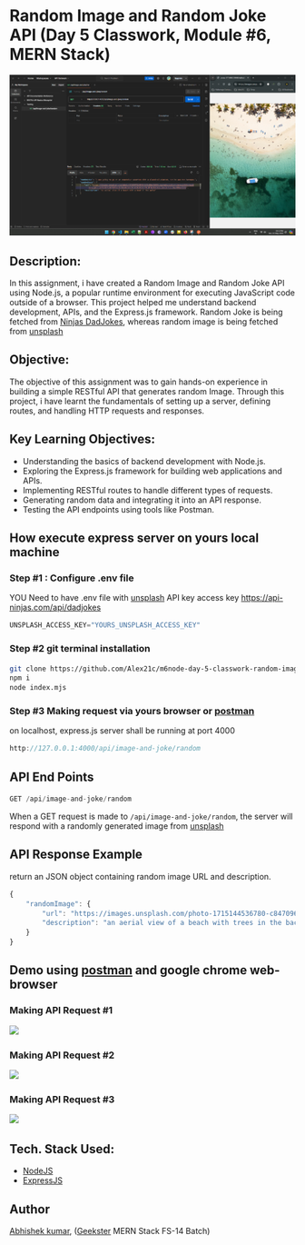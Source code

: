 # Random Image and Random Joke API (Day 5 Classwork, Module #6, MERN Stack)
![](thumbnail.png)

## Description:
In this assignment, i have created a Random Image and Random Joke API using Node.js, a popular runtime environment for executing JavaScript code outside of a browser. This project helped me understand backend development, APIs, and the Express.js framework. Random Joke is being fetched from [Ninjas DadJokes](https://api-ninjas.com/api/dadjokes), whereas random image is being fetched from [unsplash](https://unsplash.com/) 

## Objective:
The objective of this assignment was to gain hands-on experience in building a simple RESTful API that generates random Image. Through this project, i have learnt the fundamentals of setting up a server, defining routes, and handling HTTP requests and responses.

## Key Learning Objectives:
+ Understanding the basics of backend development with Node.js.
+ Exploring the Express.js framework for building web applications and APIs.
+ Implementing RESTful routes to handle different types of requests.
+ Generating random data and integrating it into an API response.
+ Testing the API endpoints using tools like Postman.


## How execute express server on yours local machine
### Step #1 : Configure .env file 
YOU Need to have .env file with [unsplash](https://unsplash.com/) API key access key
https://api-ninjas.com/api/dadjokes
```javascript
UNSPLASH_ACCESS_KEY="YOURS_UNSPLASH_ACCESS_KEY"
```
### Step #2 git terminal installation
```bash
git clone https://github.com/Alex21c/m6node-day-5-classwork-random-image-and-random-jokeapi.git
npm i
node index.mjs
```

### Step #3 Making request via yours browser or [postman](https://www.postman.com/)
on localhost, express.js server shall be running at port 4000
```javascript
http://127.0.0.1:4000/api/image-and-joke/random
```

## API End Points
```javascript
GET /api/image-and-joke/random
```
When a GET request is made to ```/api/image-and-joke/random```, the server will respond with a randomly generated image from [unsplash](https://unsplash.com/)

## API Response Example
return an JSON object containing random image URL and description.
```javascript
{
    "randomImage": {
        "url": "https://images.unsplash.com/photo-1715144536780-c847096a8632?crop=entropy&cs=tinysrgb&fit=max&fm=jpg&ixid=M3w1NTc5NTR8MHwxfHJhbmRvbXx8fHx8fHx8fDE3MTU1MDcwMTl8&ixlib=rb-4.0.3&q=80&w=1080",
        "description": "an aerial view of a beach with trees in the background"
    }
}
```

## Demo using [postman](https://www.postman.com/) and google chrome web-browser
### Making API Request #1
![](Screenshots/2.making-api-request-one.png)
### Making API Request #2
![](Screenshots/3.making-api-request-two.png)
### Making API Request #3
![](Screenshots/4.making-api-request-three.png)


## Tech. Stack Used:
+ [NodeJS](https://nodejs.org/en/)
+ [ExpressJS](https://expressjs.com/)
 
## Author
[Abhishek kumar](https://www.linkedin.com/in/alex21c/), ([Geekster](https://geekster.in/) MERN Stack FS-14 Batch)




  
  





















